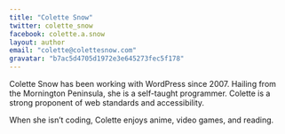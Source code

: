 ```yaml
---
title: "Colette Snow"
twitter: colette_snow
facebook: colette.a.snow
layout: author
email: "colette@colettesnow.com"
gravatar: "b7ac5d4705d1972e3e645273fec5f178"
---
```


Colette Snow has been working with WordPress since 2007. Hailing from the Mornington Peninsula, she is a self-taught programmer. Colette is a strong proponent of web standards and accessibility.

When she isn’t coding, Colette enjoys anime, video games, and reading.